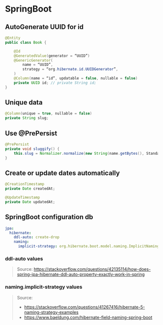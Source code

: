 # SpringBoot

## AutoGenerate UUID for id

```java
@Entity
public class Book {

	@Id
	@GeneratedValue(generator = “UUID”)
	@GenericGenerator(
		name = “UUID”,
		strategy = “org.hibernate.id.UUIDGenerator”,
	)
	@Column(name = “id”, updatable = false, nullable = false)
	private UUID id; // private String id;
}
```

## Unique data

```java
@Column(unique = true, nullable = false)
private String slug;
```

## Use @PrePersist

```java
@PrePersist
private void sluggify() {
    this.slug = Normalizer.normalize(new String(name.getBytes(), StandardCharsets.UTF_8), Normalizer.Form.NFKC);
}
```

## Create or update dates automatically

```java
@CreationTimestamp
private Date createdAt;

@UpdateTimestamp
private Date updatedAt;
```

## SpringBoot configuration db

```yaml
jpa:
  hibernate:
    ddl-auto: create-drop
    naming:
      implicit-strategy: org.hibernate.boot.model.naming.ImplicitNamingStrategyJpaCompliantImpl
```

### ddl-auto values

> Source: https://stackoverflow.com/questions/42135114/how-does-spring-jpa-hibernate-ddl-auto-property-exactly-work-in-spring

### naming.implicit-strategy values

> Source: 
> - https://stackoverflow.com/questions/41267416/hibernate-5-naming-strategy-examples
> - https://www.baeldung.com/hibernate-field-naming-spring-boot